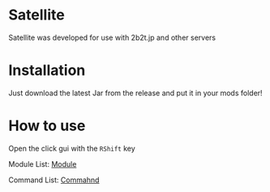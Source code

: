 # Satellite
Satellite was developed for use with 2b2t.jp and other servers
# Installation
Just download the latest Jar from the release and put it in your mods folder!
# How to use
Open the click gui with the `RShift` key

Module List:
[Module](MODULE.md)

Command List:
[Commahnd](COMMAND.md)
